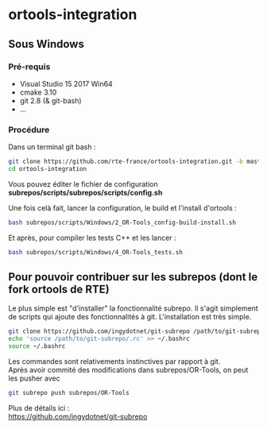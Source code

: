 # ortools-integration
## Sous Windows
### Pré-requis
- Visual Studio 15 2017 Win64
- cmake 3.10
- git 2.8 (& git-bash)
- ...

### Procédure
Dans un terminal git bash :
```bash
git clone https://github.com/rte-france/ortools-integration.git -b master
cd ortools-integration
```
Vous pouvez éditer le fichier de configuration __subrepos/scripts/subrepos/scripts/config.sh__

Une fois celà fait, lancer la configuration, le build et l'install d'ortools :
```bash
bash subrepos/scripts/Windows/2_OR-Tools_config-build-install.sh
```

Et après, pour compiler les tests C++ et les lancer :
```bash
bash subrepos/scripts/Windows/4_OR-Tools_tests.sh
```
## Pour pouvoir contribuer sur les subrepos (dont le fork ortools de RTE)
Le plus simple est "d'installer" la fonctionnalité subrepo. Il s'agit simplement de scripts qui ajoute des fonctionnalités à git.
L'installation est très simple.
```bash
git clone https://github.com/ingydotnet/git-subrepo /path/to/git-subrepo
echo 'source /path/to/git-subrepo/.rc' >> ~/.bashrc
source ~/.bashrc
```
Les commandes sont relativements instinctives par rapport à git.  
Après avoir commité des modifications dans subrepos/OR-Tools, on peut les pusher avec
```bash
git subrepo push subrepos/OR-Tools
```
Plus de détails ici :  
https://github.com/ingydotnet/git-subrepo

